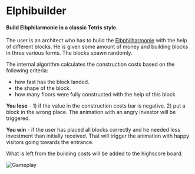 # Elphibuilder



#### Build Elbphilarmonie in a classic Tetris style.

The user is an architect who has to build the [Elbphilharmonie](https://en.wikipedia.org/wiki/Elbphilharmonie) with the help of different blocks. He is given some amount of money and building blocks in three various forms. The blocks spawn randomly.

The internal algorithm calculates the construction costs based on the following criteria:
- how fast has the block landed.
-  the shape of the block.
-  how many floors were fully constructed with the help of this block

**You lose**  - 1) if the value in the construction costs bar is negative. 2) put a block in the wrong place. The animation with an angry investor will be triggered. 

**You win** -  if the user has placed all blocks correctly and he needed less investment than initially received. That will trigger the animation with happy visitors going towards the entrance.

What is left from the building costs will be added to the highscore board.

![Gameplay](elphibuilder.gif "Elphibuilder Gameplay")

